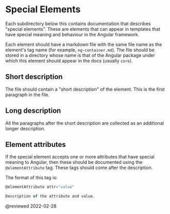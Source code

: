 # Special Elements

Each subdirectory below this contains documentation that describes "special elements".
These are elements that can appear in templates that have special meaning and behaviour in the Angular framework.

Each element should have a markdown file with the same file name as the element's tag name \(for example, `ng-container.md`\).
The file should be stored in a directory whose name is that of the Angular package under which this element should appear in the docs \(usually `core`\).

## Short description

The file should contain a "short description" of the element. This is the first paragraph in the file.

## Long description

All the paragraphs after the short description are collected as an additional longer description.

## Element attributes

If the special element accepts one or more attributes that have special meaning to Angular, then these should be documented using the `@elementAttribute` tag.
These tags should come after the description.

The format of this tag is:

```typescript
@elementAttribute attr="value"

Description of the attribute and value.
```

<!-- links -->

<!-- external links -->

<!-- end links -->

@reviewed 2022-02-28
